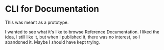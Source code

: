 # CLI for Documentation
This was meant as a prototype.

I wanted to see what it's like to browse Reference Documentation.
I liked the idea, I still like it, but when I published it, there was
no interest, so I abandoned it. Maybe I should have kept trying.
